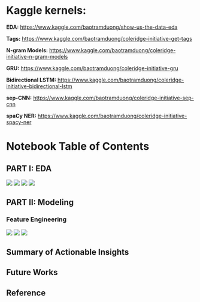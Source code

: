 # Kaggle kernels:

**EDA:**
https://www.kaggle.com/baotramduong/show-us-the-data-eda

**Tags:**
https://www.kaggle.com/baotramduong/coleridge-initiative-get-tags

**N-gram Models:**
https://www.kaggle.com/baotramduong/coleridge-initiative-n-gram-models

**GRU:**
https://www.kaggle.com/baotramduong/coleridge-initiative-gru

**Bidirectional LSTM:**
https://www.kaggle.com/baotramduong/coleridge-initiative-bidirectional-lstm

**sep-CNN:**
https://www.kaggle.com/baotramduong/coleridge-initiative-sep-cnn

**spaCy NER:**
https://www.kaggle.com/baotramduong/coleridge-initiative-spacy-ner

# Notebook Table of Contents

## PART I: EDA

<img src = '../main/Data & Figures/dataset_title_wordcloud.png'>

<img src = '../main/Data & Figures/dataset_title.png'>

<img src = '../main/Data & Figures/cleaned_label_wordcloud.png'>

<img src = '../main/Data & Figures/cleaned_label.png'>

## PART II: Modeling

### Feature Engineering

<img src = '../main/Data & Figures/dataset_title_word_count.png'>

<img src = '../main/Data & Figures/dataset_title_bigram.png'>

<img src = '../main/Data & Figures/dataset_title_trigram.png'>

##  Summary of Actionable Insights


##  Future Works


## Reference

